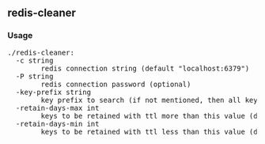 ## redis-cleaner

### Usage
<pre>
./redis-cleaner:
  -c string
    	redis connection string (default "localhost:6379")
  -P string
    	redis connection password (optional)
  -key-prefix string
    	key prefix to search (if not mentioned, then all keys)
  -retain-days-max int
    	keys to be retained with ttl more than this value (default 450)
  -retain-days-min int
    	keys to be retained with ttl less than this value (default 15)
</pre>